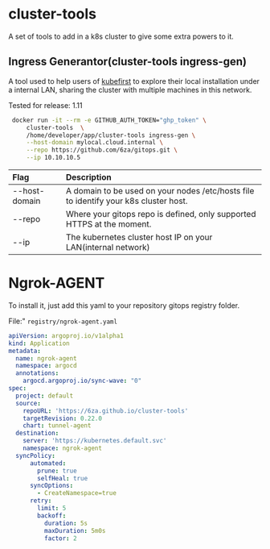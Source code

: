 # cluster-tools

A set of tools to add in a k8s cluster to give some extra powers to it.


## Ingress Generantor(cluster-tools ingress-gen)

A tool used to help users of [kubefirst](https://github.com/kubefirst/kubefirst) to explore their local installation under a internal LAN, sharing the cluster with multiple machines in this network. 

Tested for release: 1.11 
```bash 
 docker run -it --rm -e GITHUB_AUTH_TOKEN="ghp_token" \
     cluster-tools  \
     /home/developer/app/cluster-tools ingress-gen \
     --host-domain mylocal.cloud.internal \
     --repo https://github.com/6za/gitops.git \
     --ip 10.10.10.5

```

| Flag          | Description                                                                          |
|:--------------|:-------------------------------------------------------------------------------------|
| --host-domain | A domain to be used on your nodes /etc/hosts file to identify your k8s cluster host. |
| --repo        | Where your gitops repo is defined, only supported HTTPS at the moment.               |
| --ip          | The kubernetes cluster host IP on your LAN(internal network)                         |



# Ngrok-AGENT

To install it, just add this yaml to your repository gitops registry folder. 

File:" `registry/ngrok-agent.yaml` 
```yaml 
apiVersion: argoproj.io/v1alpha1
kind: Application
metadata:
  name: ngrok-agent
  namespace: argocd
  annotations:    
    argocd.argoproj.io/sync-wave: "0"
spec: 
  project: default
  source:
    repoURL: 'https://6za.github.io/cluster-tools'
    targetRevision: 0.22.0
    chart: tunnel-agent
  destination:
    server: 'https://kubernetes.default.svc'
    namespace: ngrok-agent
  syncPolicy:
      automated:
        prune: true
        selfHeal: true
      syncOptions:
        - CreateNamespace=true
      retry:
        limit: 5
        backoff:
          duration: 5s
          maxDuration: 5m0s
          factor: 2
```